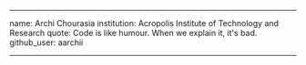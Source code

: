 ___
name: Archi Chourasia
institution: Acropolis Institute of Technology and Research
quote: Code is like humour. When we explain it, it's bad.
github_user: aarchii
___
